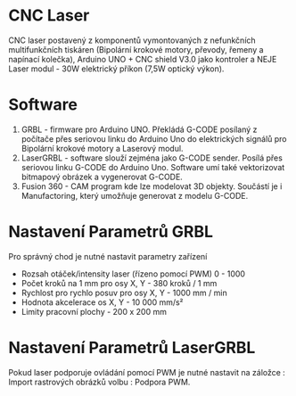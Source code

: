 # CNC Laser
CNC laser postavený z komponentů vymontovaných z nefunkčních multifunkčních tiskáren (Bipolární krokové motory, převody, řemeny a napínací kolečka), Arduino UNO + CNC shield V3.0 jako kontroler a NEJE Laser modul - 30W elektrický příkon (7,5W optický výkon).

# Software
1. GRBL - firmware pro Arduino UNO. Překládá G-CODE posílaný z počítače přes seriovou linku do Arduino Uno do elektrických signálů pro Bipolární krokové motory a Laserový modul.
2. LaserGRBL - software slouží zejména jako G-CODE sender. Posílá přes seriovou linku G-CODE do Arduino Uno. Software umí také vektorizovat bitmapový obrázek a vygenerovat G-CODE.
3. Fusion 360 - CAM program kde lze modelovat 3D objekty. Součástí je i Manufactoring, který umožňuje generovat z modelu G-CODE.

# Nastavení Parametrů GRBL
Pro správný chod je nutné nastavit parametry zařízení
- Rozsah otáček/intensity laser (řízeno pomocí PWM) 0 - 1000
- Počet kroků na 1 mm pro osy X, Y - 380 kroků / 1 mm
- Rychlost pro rychlo posuv pro osy X, Y - 1000 mm / min
- Hodnota akcelerace os X, Y - 10 000 mm/s²
- Limity pracovní plochy - 200 x 200 mm

# Nastavení Parametrů LaserGRBL
Pokud laser podporuje ovládání pomocí PWM je nutné nastavit na záložce : Import rastrových obrázků volbu : Podpora PWM.
